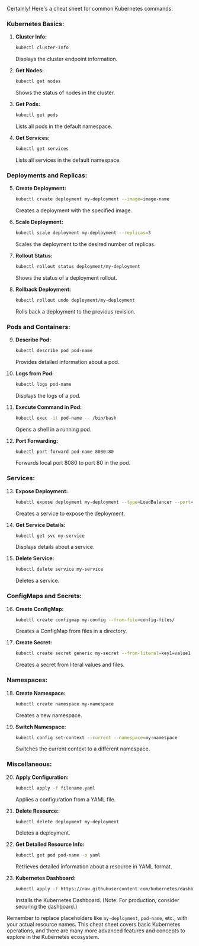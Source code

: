 Certainly! Here's a cheat sheet for common Kubernetes commands:

### Kubernetes Basics:

1. **Cluster Info:**
   ```bash
   kubectl cluster-info
   ```
   Displays the cluster endpoint information.

2. **Get Nodes:**
   ```bash
   kubectl get nodes
   ```
   Shows the status of nodes in the cluster.

3. **Get Pods:**
   ```bash
   kubectl get pods
   ```
   Lists all pods in the default namespace.

4. **Get Services:**
   ```bash
   kubectl get services
   ```
   Lists all services in the default namespace.

### Deployments and Replicas:

5. **Create Deployment:**
   ```bash
   kubectl create deployment my-deployment --image=image-name
   ```
   Creates a deployment with the specified image.

6. **Scale Deployment:**
   ```bash
   kubectl scale deployment my-deployment --replicas=3
   ```
   Scales the deployment to the desired number of replicas.

7. **Rollout Status:**
   ```bash
   kubectl rollout status deployment/my-deployment
   ```
   Shows the status of a deployment rollout.

8. **Rollback Deployment:**
   ```bash
   kubectl rollout undo deployment/my-deployment
   ```
   Rolls back a deployment to the previous revision.

### Pods and Containers:

9. **Describe Pod:**
   ```bash
   kubectl describe pod pod-name
   ```
   Provides detailed information about a pod.

10. **Logs from Pod:**
    ```bash
    kubectl logs pod-name
    ```
    Displays the logs of a pod.

11. **Execute Command in Pod:**
    ```bash
    kubectl exec -it pod-name -- /bin/bash
    ```
    Opens a shell in a running pod.

12. **Port Forwarding:**
    ```bash
    kubectl port-forward pod-name 8080:80
    ```
    Forwards local port 8080 to port 80 in the pod.

### Services:

13. **Expose Deployment:**
    ```bash
    kubectl expose deployment my-deployment --type=LoadBalancer --port=80
    ```
    Creates a service to expose the deployment.

14. **Get Service Details:**
    ```bash
    kubectl get svc my-service
    ```
    Displays details about a service.

15. **Delete Service:**
    ```bash
    kubectl delete service my-service
    ```
    Deletes a service.

### ConfigMaps and Secrets:

16. **Create ConfigMap:**
    ```bash
    kubectl create configmap my-config --from-file=config-files/
    ```
    Creates a ConfigMap from files in a directory.

17. **Create Secret:**
    ```bash
    kubectl create secret generic my-secret --from-literal=key1=value1 --from-file=secrets/
    ```
    Creates a secret from literal values and files.

### Namespaces:

18. **Create Namespace:**
    ```bash
    kubectl create namespace my-namespace
    ```
    Creates a new namespace.

19. **Switch Namespace:**
    ```bash
    kubectl config set-context --current --namespace=my-namespace
    ```
    Switches the current context to a different namespace.

### Miscellaneous:

20. **Apply Configuration:**
    ```bash
    kubectl apply -f filename.yaml
    ```
    Applies a configuration from a YAML file.

21. **Delete Resource:**
    ```bash
    kubectl delete deployment my-deployment
    ```
    Deletes a deployment.

22. **Get Detailed Resource Info:**
    ```bash
    kubectl get pod pod-name -o yaml
    ```
    Retrieves detailed information about a resource in YAML format.

23. **Kubernetes Dashboard:**
    ```bash
    kubectl apply -f https://raw.githubusercontent.com/kubernetes/dashboard/v2.0.0/aio/deploy/recommended.yaml
    ```
    Installs the Kubernetes Dashboard. (Note: For production, consider securing the dashboard.)

Remember to replace placeholders like `my-deployment`, `pod-name`, etc., with your actual resource names. This cheat sheet covers basic Kubernetes operations, and there are many more advanced features and concepts to explore in the Kubernetes ecosystem.
